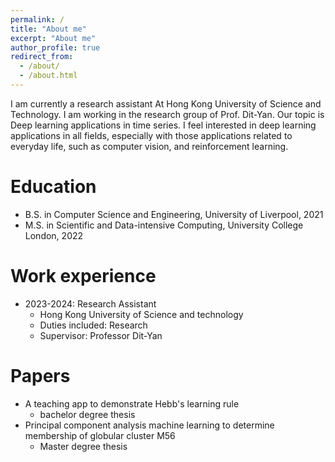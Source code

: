```yaml
---
permalink: /
title: "About me"
excerpt: "About me"
author_profile: true
redirect_from: 
  - /about/
  - /about.html
---
```


I am currently a research assistant At Hong Kong University of Science and Technology. I am working in the research group of Prof. Dit-Yan. Our topic is Deep learning applications in time series. I feel interested in deep learning applications in all fields, especially with those applications related to everyday life, such as computer vision, and reinforcement learning.  

Education
======
* B.S. in Computer Science and Engineering, University of Liverpool, 2021
* M.S. in Scientific and Data-intensive Computing, University College London, 2022


Work experience
======
* 2023-2024: Research Assistant
  * Hong Kong University of Science and technology 
  * Duties included: Research
  * Supervisor: Professor Dit-Yan

Papers
======
* A teaching app to demonstrate Hebb's learning rule
  * bachelor degree thesis
* Principal component analysis machine learning to determine membership of globular cluster M56
  * Master degree thesis

